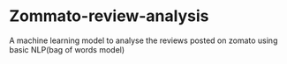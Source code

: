 # Zommato-review-analysis
A machine learning model to analyse the reviews posted on zomato using basic NLP(bag of words model)
